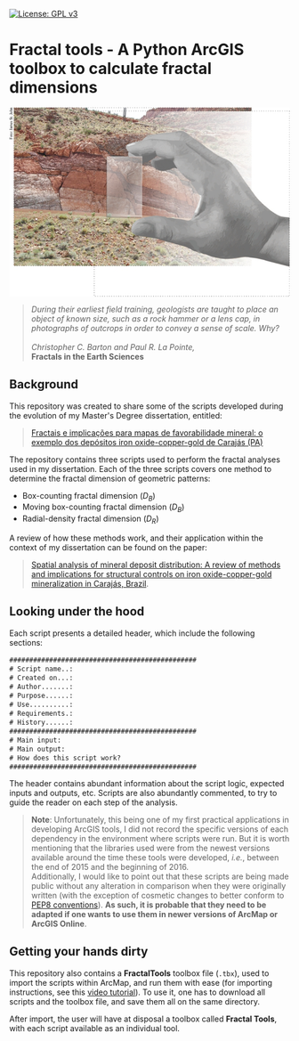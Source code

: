 [![License: GPL v3](https://img.shields.io/badge/License-GPLv3-blue.svg)](https://www.gnu.org/licenses/gpl-3.0)

# Fractal tools - A Python ArcGIS toolbox to calculate fractal dimensions
<p align="center">
  <img src="figures/epigraph.jpg" width="512" style="display: block; margin: auto;" />
</p>

> *During their earliest field training, geologists are taught to place an object of known size, such as a rock hammer or a lens cap, in photographs of outcrops in order to convey a sense of scale. Why?*</br>
> </br>
> *Christopher C. Barton and Paul R. La Pointe,*</br>
> **Fractals in the Earth Sciences**

## Background
This repository was created to share some of the scripts developed during the evolution of my Master's Degree dissertation, entitled:

> [Fractais e implicações para mapas de favorabilidade mineral: o exemplo dos depósitos iron oxide-copper-gold de Carajás (PA)](http://repositorio.unicamp.br/handle/REPOSIP/330385)

The repository contains three scripts used to perform the fractal analyses used in my dissertation. Each of the three scripts covers one method to determine the fractal dimension of geometric patterns:

* Box-counting fractal dimension (_D<sub>B</sub>_)
* Moving box-counting fractal dimension (_D<sub>B</sub>_)
* Radial-density fractal dimension (_D<sub>R</sub>_)

A review of how these methods work, and their application within the context of my dissertation can be found on the paper:

> [Spatial analysis of mineral deposit distribution: A review of methods and implications for structural controls on iron oxide-copper-gold mineralization in Carajás, Brazil](https://www.sciencedirect.com/science/article/pii/S0169136816302049).

## Looking under the hood
Each script presents a detailed header, which include the following sections:
```
###############################################
# Script name..:
# Created on...:
# Author.......:
# Purpose......:
# Use..........:
# Requirements.:
# History......:
###############################################
# Main input:
# Main output:
# How does this script work?
###############################################
```
The header contains abundant information about the script logic, expected inputs and outputs, etc. Scripts are also abundantly commented, to try to guide the reader on each step of the analysis.

> **Note**: Unfortunately, this being one of my first practical applications in developing ArcGIS tools, I did not record the specific versions of each dependency in the environment where scripts were run.
> But it is worth mentioning that the libraries used were from the newest versions available around the time these tools were developed, _i.e._, between the end of 2015 and the beginning of 2016.</br>
> Additionally, I would like to point out that these scripts are being made public without any alteration in comparison when they were originally written (with the exception of cosmetic changes to better conform to [PEP8 conventions](https://www.python.org/dev/peps/pep-0008/)). **As such, it is probable that they need to be adapted if one wants to use them in newer versions of ArcMap or ArcGIS Online**.

## Getting your hands dirty
This repository also contains a **FractalTools** toolbox file (`.tbx`), used to import the scripts within ArcMap, and run them with ease (for importing instructions, see this [video tutorial](https://www.youtube.com/watch?v=y4cwwlXQQJ0)). To use it, one has to download all scripts and the toolbox file, and save them all on the same directory.

After import, the user will have at disposal a toolbox called **Fractal Tools**, with each script available as an individual tool.
